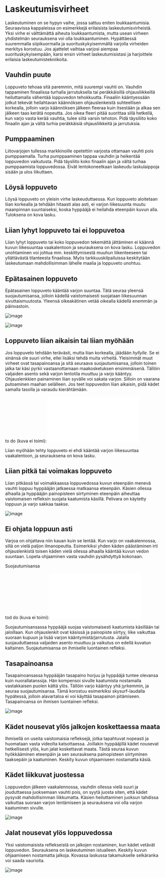 # Laskeutumisvirheet

Laskeutuminen on se hypyn vaihe, jossa sattuu eniten loukkaantumisia.
Seuraavissa kappaleissa on esimerkkejä erilaisista laskeutumisvirheistä.
Yksi virhe ei välttämättä aiheuta loukkaantumista, mutta usean virheen
yhdistelmän seurauksena voi olla loukkaantuminen. Hypättäessä
suuremmalla siipikuormalla ja suorituskykyisemmällä varjolla virheiden
merkitys korostuu. Jos ajattelet vaihtaa varjosi aiempaa
suorituskykyisempään, karsi ensin virheet laskeutumisistasi ja
harjoittele erilaisia laskeutumistekniikoita.

## Vauhdin puute  

Loppuveto tehoaa sitä paremmin, mitä suurempi vauhti on. Vauhdin
tappaminen finaalissa turhalla jarrutuksella tai peräkkäisillä
ohjausliikkeillä heiluttamalla vähentää loppuvedon tehokkuutta.
Finaaliin kääntyessään jotkut tekevät heilahtavan käännöksen
ohjauslenkeistä suhteellisen korkealla, jolloin varjo käännöksen jälkeen
fleeraa kuin itsestään ja alkaa sen jälkeen taas kerätä nopeutta. Jos
oikea fleeri pitää suorittaa sillä hetkellä, kun varjo vasta kerää
vauhtia, tulee siitä varsin tehoton. Pidä täysiliito koko finaalin ajan
ja vältä turhia peräkkäisiä ohjausliikkeitä ja jarrutuksia.

## Pumppaaminen  

Liitovarjojen tullessa markkinoille opetettiin varjosta ottamaan vauhti
pois pumppaamalla. Turha pumppaaminen tappaa vauhdin ja heikentää
loppuvedon vaikutusta. Pidä täysliito koko finaalin ajan ja vältä turhaa
pumppaamista loppuvedossa. Eivät lentokoneetkaan laskeudu laskulaippoja
sisään ja ulos liikuttaen.

## Löysä loppuveto  

Löysä loppuveto on yleisin virhe laskeuduttaessa. Kun loppuveto
aloitetaan liian korkealla ja tehdään hitaasti alas asti, ei varjon
liikesuunta muutu maanpinnan suuntaiseksi, koska hyppääjä ei heilahda
eteenpäin kuvun alla. Tuloksena on kova lasku.

## Liian lyhyt loppuveto tai ei loppuvetoa  

Liian lyhyt loppuveto tai koko loppuvedon tekemättä jättäminen ei käännä
kuvun liikesuuntaa vaakalentoon ja seurauksena on kova lasku. Loppuvedon
unohtaminen voi johtua mm. keskittymisestä muuhun liikenteeseen tai
yllättävästä tilanteesta finaalissa. Myös tarkkuuskilpailuissa
keskitytään laskeutumaan mahdollisimman lähelle maalia ja loppuveto
unohtuu.

## Epätasainen loppuveto  

Epätasainen loppuveto kääntää varjon suuntaa. Tätä seuraa yleensä
suojautumisansa, jolloin kädellä vaistomaisesti suojataan liikesuunnan
sivuttaismuutosta. Yleensä oikeakätinen vetää oikealla kädellä enemmän
ja päinvastoin.

![image](/kuvat/Loppuveto_epatasainen.jpeg)

![image](/kuvat/Loppuveto_ylhaalla.jpeg)

## Loppuveto liian aikaisin tai liian myöhään  

Jos loppuveto tehdään terävästi, mutta liian korkealla, jäädään
*hyllylle*. Se ei sinänsä ole suuri virhe, ellei lisäksi tehdä muita
virheitä. Yleisimmät muut virheet ovat tasapainoansa ja sitä seuraava
suojautumisansa, jolloin toinen jalka tai käsi pyrkii vastaanottamaan
maakosketuksen ensimmäisenä. Tällöin valjaiden asento sekä varjon
lentotila muuttuu ja varjo kääntyy. Ohjauslenkkien painaminen liian
syvälle voi sakata varjon. Silloin on vaarana putoaminen maahan
selälleen. Jos teet loppuvedon liian aikaisin, pidä kädet samalla
tasolla ja varaudu kierähtämään.

to do (kuva ei toimi):![image](/kuvat/Loppuveto-matala-pondi.pdf)

Liian myöhään tehty loppuveto ei ehdi kääntää varjon liikesuuntaa
vaakalentoon, ja seurauksena on kova lasku.

## Liian pitkä tai voimakas loppuveto  

Liian pitkässä tai voimakkaassa loppuvedossa kuvun eteenpäin menevä
vauhti loppuu hyppääjän jatkaessa matkaansa eteenpäin. Käsien ollessa
alhaalla ja hyppääjän painopisteen siirtyminen eteenpäin aiheuttaa
vaistomaisen refleksin suojata kaatumista käsillä. Pelivara on käytetty
loppuun ja varjo sakkaa taakse.

![image](/kuvat/Loppuveto-sakkaus.jpeg)

## Ei ohjata loppuun asti  

Varjoa on ohjattava niin kauan kuin se lentää. Kun varjo on
vaakalennossa, sillä on vielä paljon ilmanopeutta. Esimerkiksi yhden
käden päästäminen irti ohjauslenkistä toisen käden vielä ollessa
alhaalla kääntää kuvun vedon suuntaan. Lopeta ohjaaminen vasta vauhdin
pysähdyttyä kokonaan.

 Suojautumisansa  

tod do (kuva ei toimi):![image](/kuvat/Loppuveto-suojautumisansa.pdf)

Suojautumisansassa hyppääjä suojaa vaistomaisesti kaatumista käsillään
tai jaloillaan. Kun ohjauslenkit ovat käsissä ja painopiste siirtyy,
liike vaikuttaa suoraan kupuun ja lisää varjon kääntymistä/jarrutusta.
Jalalla suojauduttaessa valjaiden asento muuttuu ja vaikutus on edellä
kuvatun kaltainen. Suojautumisansa on ihmiselle luontainen refleksi.

## Tasapainoansa  

Tasapainoansassa hyppääjän tasapaino horjuu ja hyppääjä tuntee olevansa
kuin nuorallatanssija. Hän kompensoi sivulle kaatumista nostamalla
vastakkaisen puolen kättä ylös. Tällöin varjo kääntyy yhä jyrkemmin, ja
seuraa suojautumisansa. Tämä korostuu esimerkiksi skysurf-laudalla
hypätessä, jolloin alavartaloa ei voi käyttää tasapainon pitämiseen.
Tasapainoansa on ihmisen luontainen refleksi.

![image](/kuvat/Tasapainoansa.jpeg)

## Kädet nousevat ylös jalkojen koskettaessa maata  

Ihmisellä on useita vaistomaisia refleksejä, jotka tapahtuvat nopeasti
ja huomataan vasta videolta katsottaessa. Joillakin hyppääjillä kädet
nousevat hetkellisesti ylös, kun jalat koskettavat maata. Tästä seuraa
kuvun hyökkääminen eteenpäin ja sen seurauksena painopisteen siirtyminen
taaksepäin ja kaatuminen. Keskity kuvun ohjaamiseen nostamatta käsiä.

## Kädet liikkuvat juostessa  

Loppuvedon jälkeen vaakalennossa, vauhdin ollessa vielä suuri ja
jouduttaessa juoksemaan vauhti pois, on syytä juosta siten, että kädet
pysyvät mahdollisimman liikkumatta. Käsien heiluttaminen juoksun
tahdissa vaikuttaa suoraan varjon lentämiseen ja seurauksena voi olla
varjon kaatuminen sivulle.

![image](/kuvat/Laskeutuminen_kadet_liikkuvat.jpeg)

## Jalat nousevat ylös loppuvedossa  

Yksi vaistomaisista reflekseistä on jalkojen nostaminen, kun kädet
vetävät loppuvedon. Seurauksena on laskeutuminen istualleen. Keskity
kuvun ohjaamiseen nostamatta jalkoja. Kovassa laskussa takamukselle
selkäranka voi saada vaurioita.

![image](/kuvat/Laskeutuminen_jalat_ylos.jpeg)
